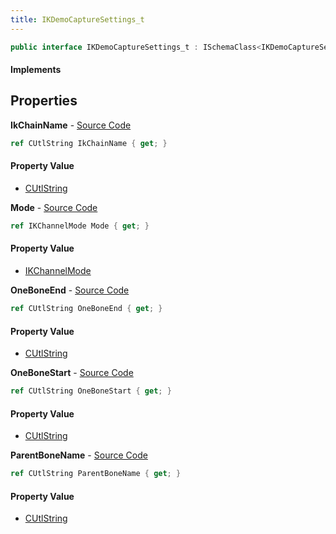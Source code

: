 ```yaml
---
title: IKDemoCaptureSettings_t
---
```


```csharp
public interface IKDemoCaptureSettings_t : ISchemaClass<IKDemoCaptureSettings_t>, ISchemaField, ISchemaClass, INativeHandle
```

#### Implements

## Properties

**IkChainName** - [Source Code](https://github.com/swiftly-solution/swiftlys2/blob/master/managed/src/SwiftlyS2.Generated/Schemas/Interfaces/IKDemoCaptureSettings_t.cs#L20)

```csharp
ref CUtlString IkChainName { get; }
```

#### Property Value

- [CUtlString](/docs/api/shared/natives/cutlstring)

**Mode** - [Source Code](https://github.com/swiftly-solution/swiftlys2/blob/master/managed/src/SwiftlyS2.Generated/Schemas/Interfaces/IKDemoCaptureSettings_t.cs#L18)

```csharp
ref IKChannelMode Mode { get; }
```

#### Property Value

- [IKChannelMode](/docs/api/shared/schemadefinitions/ikchannelmode)

**OneBoneEnd** - [Source Code](https://github.com/swiftly-solution/swiftlys2/blob/master/managed/src/SwiftlyS2.Generated/Schemas/Interfaces/IKDemoCaptureSettings_t.cs#L24)

```csharp
ref CUtlString OneBoneEnd { get; }
```

#### Property Value

- [CUtlString](/docs/api/shared/natives/cutlstring)

**OneBoneStart** - [Source Code](https://github.com/swiftly-solution/swiftlys2/blob/master/managed/src/SwiftlyS2.Generated/Schemas/Interfaces/IKDemoCaptureSettings_t.cs#L22)

```csharp
ref CUtlString OneBoneStart { get; }
```

#### Property Value

- [CUtlString](/docs/api/shared/natives/cutlstring)

**ParentBoneName** - [Source Code](https://github.com/swiftly-solution/swiftlys2/blob/master/managed/src/SwiftlyS2.Generated/Schemas/Interfaces/IKDemoCaptureSettings_t.cs#L16)

```csharp
ref CUtlString ParentBoneName { get; }
```

#### Property Value

- [CUtlString](/docs/api/shared/natives/cutlstring)

